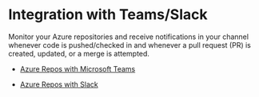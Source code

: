 # Integration with Teams/Slack

Monitor your Azure repositories and receive notifications in your channel whenever code is pushed/checked in and whenever a pull request (PR) is created, updated, or a merge is attempted.

- [Azure Repos with Microsoft Teams](https://learn.microsoft.com/en-us/azure/devops/repos/integrations/repos-teams?view=azure-devops)

- [Azure Repos with Slack](https://learn.microsoft.com/en-us/azure/devops/repos/integrations/repos-slack?view=azure-devops)
